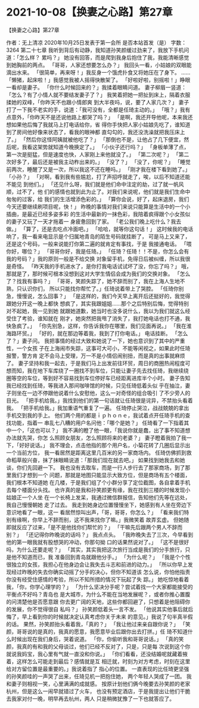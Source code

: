 # 2021-10-08【换妻之心路】第27章



【换妻之心路】第27章



作者：无上清凉 2020年10月25日发表于第一会所 是否本站首发（是） 字数：3264
第二十七章
我听到背后有动静，我知道孙笑颜缓过劲来了，我放下手机问道：「怎么样？ 累吗？」
她没有回答，而是爬到我身后抱住了我，我能清晰感觉到她胸前的两点。
「哥哥，人家还想要怎么办？」
我回头一看，小姑娘的双眼能滴出水来。
「很简单，再来呀！」我反身一个饿虎扑食又将她压在了身下。
……
「懒猪，起床啦！」我感觉我被人摇得快散架了。
「好啦好啦，别摇啦！」睁眼一看却是妻子。
「你什么时候回来的？」我揉着眼睛问道。
妻子柳眉一竖道：「怎么？有了小情人就不要结发妻子了？」
我笑着把她一把扯到床上，隔着衣服揉她的双峰，「你昨天不也跟小情郎爽 到大半夜吗，说，要了人家几次？」
妻子打了一下我不老实的手，说道：「我可没有，全都是任琦主动的。」
「哦？」我有点意外，「你昨天不是还说他路上都哭了吗？」
「是啊，我还开导他呢，本来我还想如果他后悔了我就马上打电话给你，省 得你手快把人家小姑娘先吃了，谁知道到了房间他好像来状态了，看我的眼神都 直勾勾的，我还没洗澡就把我压床上了。」
「然后你这怪阿姨就被他吃了？」
「那倒也不是，让他占了几下便宜，然后呢，我看这架势就知道今晚换定了。」
「小伙子还行吗？」
「身板单薄了点，第一次是挺猛，但是速度也快，人家刚上来他就没了。」
「第二次呢？」
「第二次好多了，最后还是被我主动柞出来的。」
「没了？」
「没了，你呢？」
「睡觉前两次，睡醒了又是一次，所以我这不还在睡吗。」
「刚才我在楼下看到她了。」
「小孙？」
「对啊，看到我有些尴尬，打了声招呼就走了，唉，以后不知道还能不能见 到他们。」
「还见什么呀，我们就是他们命中注定的劫，过了就一帆风顺，过不了，他 们的感情也就到此为止了。对我们来说呢，他们就是我们生命中匆匆的过客，给 我们的生活增添色彩的。」
「算你会说，好了，起床退房，我们今天还要继续刷项目呢，快！」
昨晚的事情对我们来说只能算是生活中的一个小插曲，是最近已经多姿多彩 的生活中最新的一抹色彩，我陪着疯得跟个小女孩似的妻子又玩了一天才拖着一 身疲惫回到了家。
「老公我们晚上吃什么？我去做。」
「算了，还是去吃点冷面吧。」
「哈哈，就等你这句话！」
这时候我的电话响了，我一看来电显示是个归属地青岛的陌生号码就挂断了， 可是马上又来了，还是这个号码，一般来说能打你第二遍的就肯定有事找，于是 我接通电话。
「喂你好，哪位？」
「哥哥你好，我是任琦。」
「任琦？任琦！！不是，你怎么会有我的号码？」我的原则一般是不给交换 对象留手机，免得日后被纠缠，所以我很是奇怪。
「昨天我的手机进水了，是你打我电话试试坏了没，你忘了吗？」
哦，那就是了，那时候可根本没想到这对大学生情侣会成为我们的交换对象。
「怎么了？找我有事吗？」
「哥哥，笑颜失踪了，她不辞而别了，我在上海人生地不熟，只认识你们， 所以只能找你帮忙了。」任琦说着带上了哭腔。
「任琦你别急，慢慢说，怎么回事？」
「是这样的，我们今天早上离开后还挺好的，我觉得跟她分开这一晚上都快 想疯了，其实我跟姐姐……那个之后特别后悔，觉得特别对不起她，我一见到她 就跟她道歉，她当时也没多说什么，我以为我们就这么经受住了考验，谁知就在 刚才，她突然把我甩了消失了，我打她电话也打不通，我快急疯了。」
「你先别急，这样，你告诉我你在哪里，我们见面再说。」
「我在淮海路环贸。」
「好的，就在那边等着我，我到了打你电话。」
电话挂断。
「怎么了？」妻子问。
我把事情的经过大致和她说了一下，她也意识到了其中的严重性，一个女孩 子在上海闹市失踪，这事可大可小，不能等闲视之，如果此时任琦报警，警方肯 定不会马上受理，万一不是小情侣闹别扭，而是真的出事就麻烦了。
妻子坚持和我一起去，于是我们马上出发前往环贸，周日的商圈热闹程度可 想而知，我在地下车库绕了一圈找不到车位，只能让妻子先去找任琦，我继续绕 圈等空的车位，等到好不容易找到车位停好车已经距离进库半个小时。
妻子告知我已经找到任琦，等我进入那间咖啡馆的时候，只见任琦低着头似 乎在抽泣，妻子则坐在一边不停跟他说着什么安慰他，这么一对奇怪的组合吸引 了不少旁人的目光。
「把手机给我。」我找到他们的第一句话就让任琦很是诧异，不禁抬头看着 我。
「把手机给我。」我加重语气重复了一遍。
任琦停止哭泣，战战兢兢的拿出手机交到我的手上。
他们两个用的都是ｉｐｈｏｎｅ，我试着点开任琦手机的查找功能，指着一 串乱七八糟的用户名问他：「哪个是她？」
任琦看了一下指着其中一个，「这也可以？」
我不满的瞪了他一眼，「我说你就是蠢，出了事不知道想办法就先哭，你怎 么照顾女朋友，怎么照顾将来的老婆？」
妻子瞪着我拍了我一下，「好好说话。」
我不理会，点击他指的那个用户名，小菊花转了几圈后显示出一个当前方位， 我一看居然是距离这里几百米的另一家商场内。
任琦仿佛抓到救命稻草般兴奋，抹了抹眼睛说道：「那我们现在就去吧。」
如果找到她我去和她谈，你们先回避一下。
我也没有去取车，而是一行人步行去了那家商场，到了那里我们才想到一个 问题，那就是地图只能显示大致方位，但是商场有五个楼面，我们根本不知道她 在几楼，于是我们组了个小群分享了定位截图，各自拿着手机去每个楼面分头找。
也许真的是我和孙笑颜更有缘，我在找到三楼的时候发现小姑娘正一个人坐 在一个长椅上发呆，我通过微信群报信，告知他们先等在远处，我自己慢慢朝她 走了过去。
我走到她身边位置慢慢坐下，她感到有人坐在旁边下意识地看了一眼，这一 看居然惊叫出声，「哥，哥哥，你怎么？」
「看来我们特别有缘啊，你早上不辞而别，这不我来找你了嘛。」我微笑着 故弄玄虚。
但她随即就反应了过来，「是不是他找你们帮忙的？」
「干嘛先后跟两个男人不辞而别？」
「还记得你昨晚说的话吗？」
我点点头。
「我昨晚失去了三次，今早看到他的第一眼我就有股想哭的冲动，你那句拗 口的话果然说对了。」
「这不是很好吗，为什么还要走呢？」
「其实，其实我把这次旅行当成是我们的分手旅行，只是他不知道而已，我 准备回到青岛就跟他分手。」
「为什么呢？」
「我是个个性很独立的女孩，我担心在他身边会让我失去斗志和前进的动力。」
「所以你早上发现经过昨晚的失去你确实动摇了分手的决心，但你不知道该 怎么说，你怕他指责你没有经受住感情的考验，所以不知所措的情况下玩起了失 踪。」
她吃惊地看着我，「你，你学心理学的？」
「为什么坚决分手呢？尝试着找一个大家都能接受的平衡点不好吗？青岛也 是大城市，为什么不能在当地发展呢？，或者你推心置腹的问清楚他是否愿意跟 你去更广阔的天地，这些你都回避了，只想着是他阻碍你的发展，你不觉得很自 私吗？」
孙笑颜低着头一言不发。
「他说其实他事后就后悔了，早上看到你的时候就决定认真考虑你关于未来 的意见。」我说了句半真半假的话。
果然，孙笑颜抬头看着我，「真的？」
「我让他过来亲自跟你说？」
「笑颜，哥哥说的是真的，我真的愿意，我愿意毕业后跟你出去打拼。」任 琦不知道什么时候出现在我们身后，哭着说道。
「你，你偷听我和哥哥说话。」
「真的笑颜，我真的有和我的父母谈过，他们已经不反对了，只是，只是每 次说到这个你就说我妈宝，我心里有气就一直没和你说。」
「你们看看，还没结婚呢就藏着掖着，这样怎么可能走到最后？感情就是互 相迁就，时刻为对方考虑，时刻在这里给对方留位置是最重要的。」我说着指了 指心的位置。
一直表现的比任琦更坚强的孙笑颜哇的一声哭了出来，任琦见机一把抱住她， 两个年轻人哭成了一团。
我和妻子则相视一笑，心里满满的成就感。
按原计划他们俩今晚要去孙笑颜的老家杭州，但是这么一闹早就错过了火车， 也没有预定酒店，于是我提出让他们干脆去我家对付一晚，明早再去杭州，两人 只是稍微犹豫了一下也就答应了。



